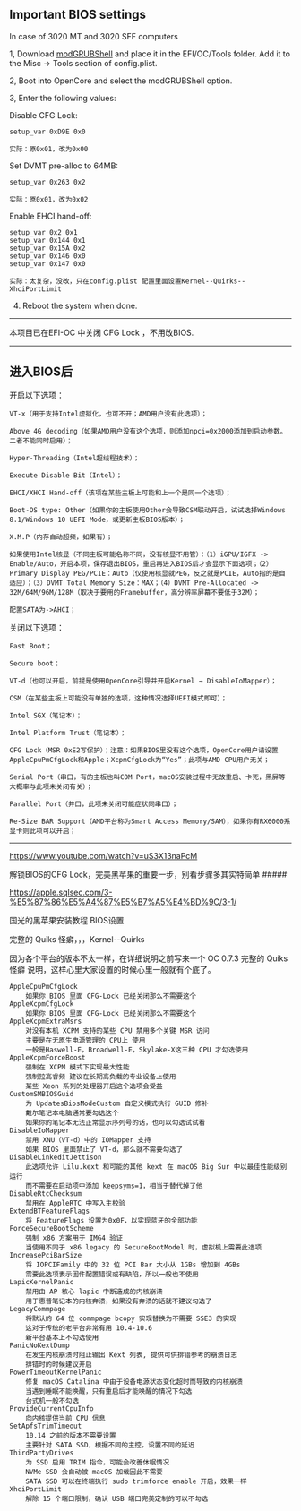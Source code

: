 ## Important BIOS settings

In case of 3020 MT and 3020 SFF computers

1, Download [modGRUBShell](https://github.com/datasone/grub-mod-setup_var/releases) and place it in the EFI/OC/Tools folder. Add it to the Misc → Tools section of config.plist.

2, Boot into OpenCore and select the modGRUBShell option.

3, Enter the following values:

   Disable CFG Lock:

    setup_var 0xD9E 0x0
    
    实际：原0x01，改为0x00
    
  Set DVMT pre-alloc to 64MB:

    setup_var 0x263 0x2

    实际：原0x01，改为0x02
    
  Enable EHCI hand-off:

    setup_var 0x2 0x1
    setup_var 0x144 0x1
    setup_var 0x15A 0x2
    setup_var 0x146 0x0
    setup_var 0x147 0x0

    实际：太复杂，没改，只在config.plist 配置里面设置Kernel--Quirks--XhciPortLimit
    
4. Reboot the system when done.


-------------------------------------------

本项目已在EFI-OC 中关闭 CFG Lock ，不用改BIOS.


--------------------------------------------------

## 进入BIOS后 

开启以下选项：

    VT-x（用于支持Intel虚拟化，也可不开；AMD用户没有此选项）；

    Above 4G decoding（如果AMD用户没有这个选项，则添加npci=0x2000添加到启动参数。二者不能同时启用）；

    Hyper-Threading（Intel超线程技术）；

    Execute Disable Bit（Intel）；

    EHCI/XHCI Hand-off（该项在某些主板上可能和上一个是同一个选项）；

    Boot-OS type: Other（如果你的主板使用Other会导致CSM联动开启，试试选择Windows 8.1/Windows 10 UEFI Mode，或更新主板BIOS版本）；

    X.M.P（内存自动超频，如果有）；

    如果使用Intel核显（不同主板可能名称不同，没有核显不用管）：（1）iGPU/IGFX -> Enable/Auto，开启本项，保存退出BIOS，重启再进入BIOS后才会显示下面选项；（2）Primary Display PEG/PCIE：Auto（仅使用核显就PEG，反之就是PCIE，Auto指的是自适应）；（3）DVMT Total Memory Size：MAX；（4）DVMT Pre-Allocated -> 32M/64M/96M/128M（取决于要用的Framebuffer，高分辨率屏幕不要低于32M）；

    配置SATA为->AHCI；

关闭以下选项：

    Fast Boot；

    Secure boot；

    VT-d（也可以开启，前提是使用OpenCore引导并开启Kernel → DisableIoMapper）；

    CSM（在某些主板上可能没有单独的选项，这种情况选择UEFI模式即可）；

    Intel SGX（笔记本）；

    Intel Platform Trust（笔记本）；

    CFG Lock（MSR 0xE2写保护）；注意：如果BIOS里没有这个选项，OpenCore用户请设置AppleCpuPmCfgLock和Apple；XcpmCfgLock为“Yes”；此项与AMD CPU用户无关；

    Serial Port（串口，有的主板也叫COM Port，macOS安装过程中无故重启、卡死，黑屏等大概率与此项未关闭有关）；

    Parallel Port（并口，此项未关闭可能症状同串口）；

    Re-Size BAR Support（AMD平台称为Smart Access Memory/SAM），如果你有RX6000系显卡则此项可以开启； 

-----------------------------------------------

https://www.youtube.com/watch?v=uS3X13naPcM

解锁BIOS的CFG Lock，完美黑苹果的重要一步，别看步骤多其实特简单   #####



https://apple.sqlsec.com/3-%E5%87%86%E5%A4%87%E5%B7%A5%E4%BD%9C/3-1/

国光的黑苹果安装教程  BIOS设置

完整的 Quiks 怪癖，，，Kernel--Quirks

因为各个平台的版本不太一样，在详细说明之前写来一个 OC 0.7.3 完整的 Quiks 怪癖 说明，这样心里大家设置的时候心里一般就有个底了。

    AppleCpuPmCfgLock
        如果你 BIOS 里面 CFG-Lock 已经关闭那么不需要这个
    AppleXcpmCfgLock
        如果你 BIOS 里面 CFG-Lock 已经关闭那么不需要这个
    AppleXcpmExtraMsrs
        对没有本机 XCPM 支持的某些 CPU 禁用多个关键 MSR 访问
        主要是在无原生电源管理的 CPU上 使用
        一般是Haswell-E，Broadwell-E，Skylake-X这三种 CPU 才勾选使用
    AppleXcpmForceBoost
        强制在 XCPM 模式下实现最大性能
        强制拉高睿频 建议在长期高负载的专业设备上使用
        某些 Xeon 系列的处理器开启这个选项会受益
    CustomSMBIOSGuid
        为 UpdatesBiosModeCustom 自定义模式执行 GUID 修补
        戴尔笔记本电脑通常要勾选这个
        如果你的笔记本无法正常显示序列号的话，也可以勾选试试看
    DisableIoMapper
        禁用 XNU（VT-d）中的 IOMapper 支持
        如果 BIOS 里面禁止了 VT-d，那么就不需要勾选了
    DisableLinkeditJettison
        此选项允许 Lilu.kext 和可能的其他 kext 在 macOS Big Sur 中以最佳性能级别运行
        而不需要在启动项中添加 keepsyms=1，相当于替代掉了他
    DisableRtcChecksum
        禁用在 AppleRTC 中写入主校验
    ExtendBTFeatureFlags
        将 FeatureFlags 设置为0x0F，以实现蓝牙的全部功能
    ForceSecureBootScheme
        强制 x86 方案用于 IMG4 验证
        当使用不同于 x86 legacy 的 SecureBootModel 时，虚拟机上需要此选项
    IncreasePciBarSize
        将 IOPCIFamily 中的 32 位 PCI Bar 大小从 1GBs 增加到 4GBs
        需要此选项表示固件配置错误或有缺陷，所以一般也不使用
    LapicKernelPanic
        禁用由 AP 核心 lapic 中断造成的内核崩溃
        用于惠普笔记本的内核奔溃，如果没有奔溃的话就不建议勾选了
    LegacyCommpage
        将默认的 64 位 commpage bcopy 实现替换为不需要 SSE3 的实现
        这对于传统的老平台非常有用 10.4-10.6
        新平台基本上不勾选使用
    PanicNoKextDump
        在发生内核崩溃时阻止输出 Kext 列表, 提供可供排错参考的崩溃日志
        排错时的时候建议开启
    PowerTimeoutKernelPanic
        修复 macOS Catalina 中由于设备电源状态变化超时而导致的内核崩溃
        当遇到睡眠不能唤醒，只有重启后才能唤醒的情况下勾选
        台式机一般不勾选
    ProvideCurrentCpuInfo
        向内核提供当前 CPU 信息
    SetApfsTrimTimeout
        10.14 之前的版本不需要设置
        主要针对 SATA SSD，根据不同的主控，设置不同的延迟
    ThirdPartyDrives
        为 SSD 启用 TRIM 指令，可能会改善休眠情况
        NVMe SSD 会自动被 macOS 加载因此不需要
        SATA SSD 可以在终端执行 sudo trimforce enable 开启，效果一样
    XhciPortLimit
        解除 15 个端口限制，确认 USB 端口完美定制的可以不勾选




